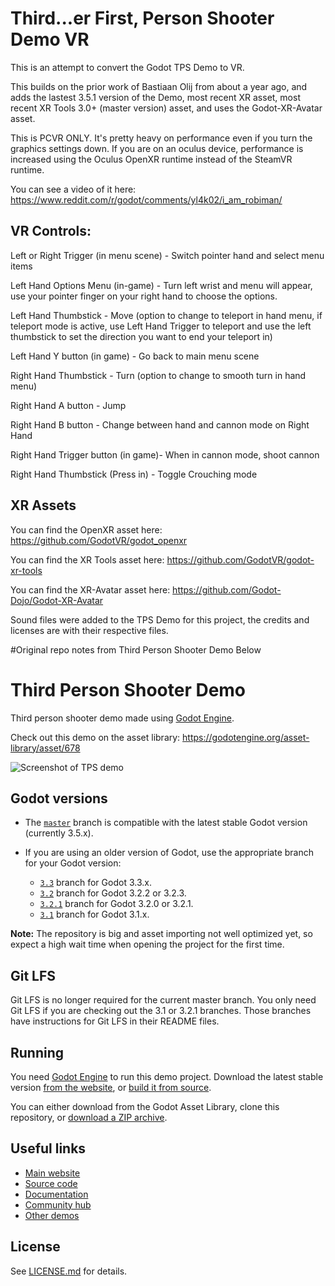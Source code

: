# Third...er First, Person Shooter Demo VR

This is an attempt to convert the Godot TPS Demo to VR.

This builds on the prior work of Bastiaan Olij from about a year ago, and adds the lastest 3.5.1 version of the Demo, most recent XR asset, most recent XR Tools 3.0+ (master version) asset, and uses the Godot-XR-Avatar asset.

This is PCVR ONLY.  It's pretty heavy on performance even if you turn the graphics settings down.  If you are on an oculus device, performance is increased using the Oculus OpenXR runtime instead of the SteamVR runtime.

You can see a video of it here: https://www.reddit.com/r/godot/comments/yl4k02/i_am_robiman/

## VR Controls:

Left or Right Trigger (in menu scene) - Switch pointer hand and select menu items

Left Hand Options Menu (in-game) - Turn left wrist and menu will appear, use your pointer finger on your right hand to choose the options.

Left Hand Thumbstick - Move (option to change to teleport in hand menu, if teleport mode is active, use Left Hand Trigger to teleport and use the left thumbstick to set the direction you want to end your teleport in)

Left Hand Y button (in game) - Go back to main menu scene

Right Hand Thumbstick - Turn (option to change to smooth turn in hand menu)

Right Hand A button - Jump

Right Hand B button - Change between hand and cannon mode on Right Hand

Right Hand Trigger button (in game)- When in cannon mode, shoot cannon

Right Hand Thumbstick (Press in) - Toggle Crouching mode

## XR Assets

You can find the OpenXR asset here: https://github.com/GodotVR/godot_openxr

You can find the XR Tools asset here: https://github.com/GodotVR/godot-xr-tools

You can find the XR-Avatar asset here: https://github.com/Godot-Dojo/Godot-XR-Avatar

Sound files were added to the TPS Demo for this project, the credits and licenses are with their respective files.








#Original repo notes from Third Person Shooter Demo Below


# Third Person Shooter Demo 

Third person shooter demo made using [Godot Engine](https://godotengine.org).

Check out this demo on the asset library: https://godotengine.org/asset-library/asset/678

![Screenshot of TPS demo](screenshots/screenshot.png)

## Godot versions

- The [`master`](https://github.com/godotengine/tps-demo) branch is compatible with the latest stable Godot version (currently 3.5.x).
- If you are using an older version of Godot, use the appropriate branch for your Godot version:

  - [`3.3`](https://github.com/godotengine/tps-demo/tree/3.3) branch
  for Godot 3.3.x.
  - [`3.2`](https://github.com/godotengine/tps-demo/tree/3.2) branch
  for Godot 3.2.2 or 3.2.3.
  - [`3.2.1`](https://github.com/godotengine/tps-demo/tree/3.2.1) branch
  for Godot 3.2.0 or 3.2.1.
  - [`3.1`](https://github.com/godotengine/tps-demo/tree/3.1) branch
  for Godot 3.1.x.

**Note:** The repository is big and asset importing not well optimized yet,
so expect a high wait time when opening the project for the first time.

## Git LFS

Git LFS is no longer required for the current master branch.
You only need Git LFS if you are checking out the 3.1 or 3.2.1 branches.
Those branches have instructions for Git LFS in their README files.

## Running

You need [Godot Engine](https://godotengine.org) to run this demo project.
Download the latest stable version [from the website](https://godotengine.org/download/),
or [build it from source](https://github.com/godotengine/godot).

You can either download from the Godot Asset Library, clone this repository, or
[download a ZIP archive](https://github.com/godotengine/tps-demo/archive/master.zip).

## Useful links

- [Main website](https://godotengine.org)
- [Source code](https://github.com/godotengine/godot)
- [Documentation](http://docs.godotengine.org)
- [Community hub](https://godotengine.org/community)
- [Other demos](https://github.com/godotengine/godot-demo-projects)

## License

See [LICENSE.md](LICENSE.md) for details.
